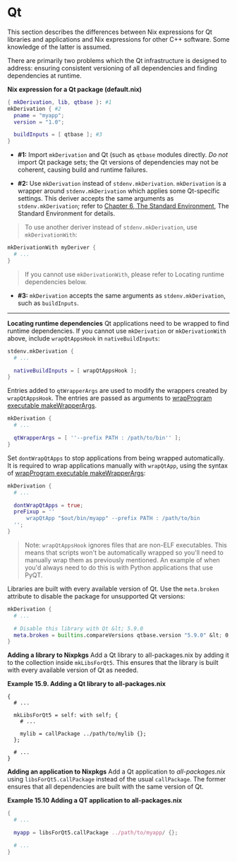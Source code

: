 
Qt
=
This section describes the differences between Nix expressions for Qt libraries and applications and Nix expressions for other C++ software. Some knowledge of the latter is assumed.

There are primarily two problems which the Qt infrastructure is designed to address: ensuring consistent versioning of all dependencies and finding dependencies at runtime.

**Nix expression for a Qt package (default.nix)**

```nix
{ mkDerivation, lib, qtbase }: #1
mkDerivation { #2
  pname = "myapp";
  version = "1.0";

  buildInputs = [ qtbase ]; #3
}
```

* **#1:** Import `mkDerivation` and Qt (such as `qtbase` modules directly. *Do not* import Qt package sets; the Qt versions of dependencies may not be coherent, causing build and runtime failures.

* **#2:** Use `mkDerivation` instead of `stdenv.mkDerivation`. `mkDerivation` is a wrapper around `stdenv.mkDerivation` which applies some Qt-specific settings. This deriver accepts the same arguments as `stdenv.mkDerivation`; refer to [Chapter 6, The Standard Environment](#chap-stdenv), The Standard Environment for details.

> To use another deriver instead of `stdenv.mkDerivation`, use `mkDerivationWith`:

```nix
mkDerivationWith myDeriver {
  # ...
}
```

> If you cannot use `mkDerivationWith`, please refer to Locating runtime dependencies below.

* **#3:** `mkDerivation` accepts the same arguments as `stdenv.mkDerivation`, such as `buildInputs`.

---

**Locating runtime dependencies**
Qt applications need to be wrapped to find runtime dependencies. If you cannot use `mkDerivation` or `mkDerivationWith` above, include `wrapQtAppsHook` in `nativeBuildInputs`:

```nix
stdenv.mkDerivation {
  # ...

  nativeBuildInputs = [ wrapQtAppsHook ];
}
```
Entries added to `qtWrapperArgs` are used to modify the wrappers created by `wrapQtAppsHook`. The entries are passed as arguments to [wrapProgram executable makeWrapperArgs](#fun-wrapProgram).

```nix
mkDerivation {
  # ...

  qtWrapperArgs = [ ''--prefix PATH : /path/to/bin'' ];
}
```

Set `dontWrapQtApps` to stop applications from being wrapped automatically. It is required to wrap applications manually with `wrapQtApp`, using the syntax of [wrapProgram executable makeWrapperArgs](#fun-wrapProgram):

```nix
mkDerivation {
  # ...

  dontWrapQtApps = true;
  preFixup = ''
      wrapQtApp "$out/bin/myapp" --prefix PATH : /path/to/bin
  '';
}
```

> Note: `wrapQtAppsHook` ignores files that are non-ELF executables. This means that scripts won't be automatically wrapped so you'll need to manually wrap them as previously mentioned. An example of when you'd always need to do this is with Python applications that use PyQT.

Libraries are built with every available version of Qt. Use the `meta.broken` attribute to disable the package for unsupported Qt versions:

```nix
mkDerivation {
  # ...

  # Disable this library with Qt &lt; 5.9.0
  meta.broken = builtins.compareVersions qtbase.version "5.9.0" &lt; 0;
}
```
**Adding a library to Nixpkgs**
   Add a Qt library to all-packages.nix by adding it to the collection inside `mkLibsForQt5`. This ensures that the library is built with every available version of Qt as needed.

**Example 15.9. Adding a Qt library to all-packages.nix**

```
{
  # ...

  mkLibsForQt5 = self: with self; {
    # ...

    mylib = callPackage ../path/to/mylib {};
  };

  # ...
}
```
**Adding an application to Nixpkgs**
Add a Qt application to *all-packages.nix* using `libsForQt5.callPackage` instead of the usual `callPackage`. The former ensures that all dependencies are built with the same version of Qt.

**Example 15.10 Adding a QT application to all-packages.nix**
```nix
{
  # ...

  myapp = libsForQt5.callPackage ../path/to/myapp/ {};

  # ...
}
```
